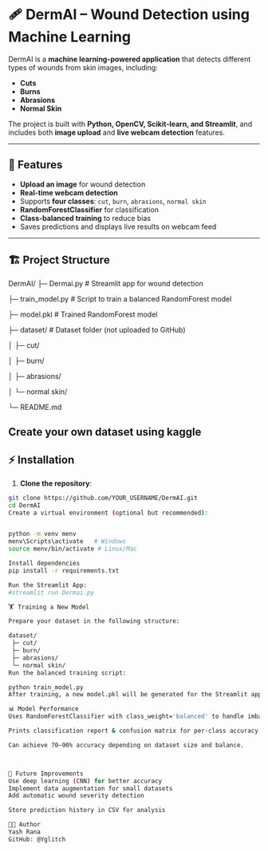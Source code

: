 # 🩹 DermAI – Wound Detection using Machine Learning

DermAI is a **machine learning-powered application** that detects different types of wounds from skin images, including:

- **Cuts**
- **Burns**
- **Abrasions**
- **Normal Skin**

The project is built with **Python, OpenCV, Scikit-learn, and Streamlit**, and includes both **image upload** and **live webcam detection** features.

---

## 📸 Features

- **Upload an image** for wound detection
- **Real-time webcam detection**
- Supports **four classes**: `cut`, `burn`, `abrasions`, `normal skin`
- **RandomForestClassifier** for classification
- **Class-balanced training** to reduce bias
- Saves predictions and displays live results on webcam feed

---

## 🏗 Project Structure

DermAI/
├─ Dermai.py # Streamlit app for wound detection


├─ train_model.py # Script to train a balanced RandomForest model


├─ model.pkl # Trained RandomForest model


├─ dataset/ # Dataset folder (not uploaded to GitHub)

│ ├─ cut/

│ ├─ burn/

│ ├─ abrasions/

│ └─ normal skin/

└─ README.md

Create your own dataset using kaggle 
---

## ⚡ Installation

1. **Clone the repository**:
```bash
git clone https://github.com/YOUR_USERNAME/DermAI.git
cd DermAI
Create a virtual environment (optional but recommended):


python -m venv menv
menv\Scripts\activate   # Windows
source menv/bin/activate # Linux/Mac

Install dependencies
pip install -r requirements.txt

Run the Streamlit App:
#streamlit run Dermai.py

🏋️ Training a New Model

Prepare your dataset in the following structure:

dataset/
 ├─ cut/
 ├─ burn/
 ├─ abrasions/
 └─ normal skin/
Run the balanced training script:

python train_model.py
After training, a new model.pkl will be generated for the Streamlit app.

📊 Model Performance
Uses RandomForestClassifier with class_weight='balanced' to handle imbalanced datasets.

Prints classification report & confusion matrix for per-class accuracy.

Can achieve 70–90% accuracy depending on dataset size and balance.



📌 Future Improvements
Use deep learning (CNN) for better accuracy
Implement data augmentation for small datasets
Add automatic wound severity detection

Store prediction history in CSV for analysis

👨‍💻 Author
Yash Rana
GitHub: @Yglitch

